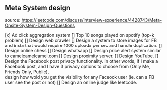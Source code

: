 ## Meta System design

source: https://leetcode.com/discuss/interview-experience/4428743/Meta-Onsite-System-Design-Questions

[x] Ad click aggregation system
[] Top 10 songs played on spotify (top-k problem)
[] Design web crawler
[] Design a system to store images for FB and insta that would require 1000 uploads per sec and handle duplication.
[] Design online chess
[] Design whatsapp
[] Design price alert system similar to camelcamelcamel.com
[] Design proximity server.
[] Design YouTube.
[] Design the Facebook post privacy functionality. In other words, if I make a Facebook post, and I have 3 privacy options to choose from (Only Me, Friends Only, Public),  
        design how wold you get the visibility for any Faceook user (ie. can a FB user see the post or not)
[] Design an online judge like leetcode.
